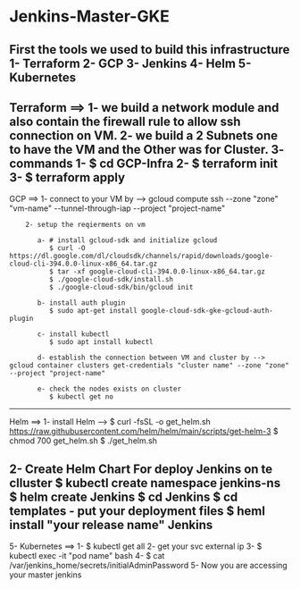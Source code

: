 # Jenkins-Master-GKE
First the tools we used to build this infrastructure
1- Terraform 
2- GCP
3- Jenkins
4- Helm 
5- Kubernetes 
----------------
Terraform ==>
1- we build a network module and also contain the firewall rule to allow ssh connection on VM.
2- we build a 2 Subnets one to have the VM and the Other was for Cluster.
3- commands
            1- $ cd GCP-Infra
            2- $ terraform init
            3- $ terraform apply
---------------------------------------------------------------------------------------------------------------
GCP ==> 1- connect to your VM by --> gcloud compute ssh --zone "zone" "vm-name"  --tunnel-through-iap --project "project-name"

        2- setup the reqierments on vm 
        
           a- # install gcloud-sdk and initialize gcloud
              $ curl -O https://dl.google.com/dl/cloudsdk/channels/rapid/downloads/google-cloud-cli-394.0.0-linux-x86_64.tar.gz
              $ tar -xf google-cloud-cli-394.0.0-linux-x86_64.tar.gz
              $ ./google-cloud-sdk/install.sh
              $ ./google-cloud-sdk/bin/gcloud init
              
           b- install auth plugin
              $ sudo apt-get install google-cloud-sdk-gke-gcloud-auth-plugin
              
           c- install kubectl 
              $ sudo apt install kubectl
              
           d- establish the connection between VM and cluster by --> gcloud container clusters get-credentials "cluster name" --zone "zone" --project "project-name"
           
           e- check the nodes exists on cluster 
              $ kubectl get no
              
-----------------------------------------------------------------------------------------------------------------
Helm ==> 1- install Helm -->
$ curl -fsSL -o get_helm.sh https://raw.githubusercontent.com/helm/helm/main/scripts/get-helm-3
$ chmod 700 get_helm.sh
$ ./get_helm.sh

2- Create Helm Chart For deploy Jenkins on te clluster 
            $ kubectl create namespace jenkins-ns
            $ helm create Jenkins
            $ cd Jenkins
            $ cd templates
            - put your deployment files
            $ heml install "your release name" Jenkins
----------------------------------------------------------------------------------------------------------------------------
5- Kubernetes ==> 
1- $ kubectl get all
2- get your svc external ip 
3- $ kubectl exec -it "pod name" bash
4- $ cat /var/jenkins_home/secrets/initialAdminPassword
5- Now you are accessing your master jenkins
